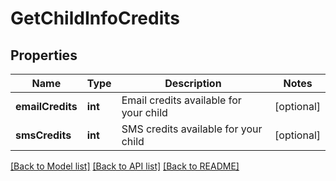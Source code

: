 # GetChildInfoCredits

## Properties
Name | Type | Description | Notes
------------ | ------------- | ------------- | -------------
**emailCredits** | **int** | Email credits available for your child | [optional] 
**smsCredits** | **int** | SMS credits available for your child | [optional] 

[[Back to Model list]](../README.md#documentation-for-models) [[Back to API list]](../README.md#documentation-for-api-endpoints) [[Back to README]](../README.md)


